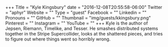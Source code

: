 +++
Title = "Kyle Kingsbury"
date = "2016-12-08T20:55:58-06:00"
Twitter = "aphyr"
Website = ""
Type = "guest"
Facebook = ""
Linkedin = ""
Pronouns = ""
GitHub = ""
Thumbnail = "img/guests/kkingsbury.png"
Pinterest = ""
Instagram = ""
YouTube = ""
+++
Kyle is the author of Jepsen, Riemann, Timelike, and Tesser. He smashes distributed systems together in the Stripe Supercollider, looks at the shattered pieces, and tries to figure out where things went so horribly wrong.
